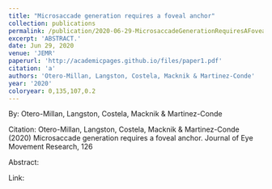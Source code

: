 ```yaml
---
title: "Microsaccade generation requires a foveal anchor"
collection: publications
permalink: /publication/2020-06-29-MicrosaccadeGenerationRequiresAFovealAnchor
excerpt: 'ABSTRACT.'
date: Jun 29, 2020
venue: 'JEMR'
paperurl: 'http://academicpages.github.io/files/paper1.pdf'
citation: 'a'
authors: 'Otero-Millan, Langston, Costela, Macknik & Martinez-Conde'
year: '2020'
coloryear: 0,135,107,0.2
---
```


By: Otero-Millan, Langston, Costela, Macknik & Martinez-Conde

Citation: Otero-Millan, Langston, Costela, Macknik & Martinez-Conde (2020) Microsaccade generation requires a foveal anchor. Journal of Eye Movement Research, 126

Abstract: 

Link: 
